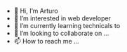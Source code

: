 - 👋 Hi, I’m Arturo 
- 👀 I’m interested in web developer
- 🌱 I’m currently learning technicals to 
- 💞️ I’m looking to collaborate on ...
- 📫 How to reach me ...

<!---
ArthurTruca/ArthurTruca is a ✨ special ✨ repository because its `README.md` (this file) appears on your GitHub profile.
You can click the Preview link to take a look at your changes.
--->
